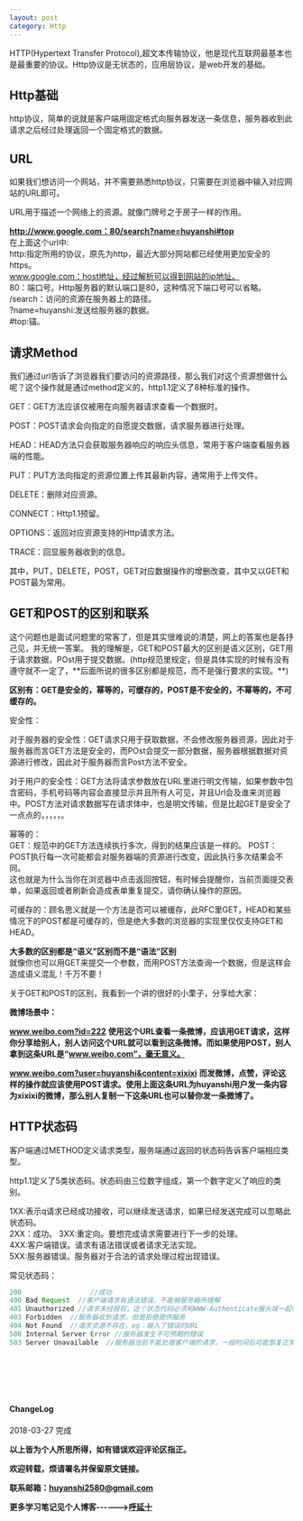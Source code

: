 ```yaml
---
layout: post
category: Http
---
```


HTTP(Hypertext Transfer Protocol),超文本传输协议，他是现代互联网最基本也是最重要的协议。Http协议是无状态的，应用层协议，是web开发的基础。

<h2>Http基础</h2>
http协议，简单的说就是客户端用固定格式向服务器发送一条信息，服务器收到此请求之后经过处理返回一个固定格式的数据。

<h2>URL</h2>
如果我们想访问一个网站，并不需要熟悉http协议，只需要在浏览器中输入对应网站的URL即可。  

URL用于描述一个网络上的资源。就像门牌号之于房子一样的作用。  

**http://www.google.com：80/search?name=huyanshi#top**  
在上面这个url中:  
http:指定所用的协议，原先为http，最近大部分网站都已经使用更加安全的https。  
www.google.com：host地址，经过解析可以得到网站的ip地址。  
80：端口号。Http服务器的默认端口是80，这种情况下端口号可以省略。  
/search：访问的资源在服务器上的路径。  
?name=huyanshi:发送给服务器的数据。  
\#top:锚。  

<h2>请求Method</h2>
我们通过url告诉了浏览器我们要访问的资源路径，那么我们对这个资源想做什么呢？这个操作就是通过method定义的，http1.1定义了8种标准的操作。  

GET：GET方法应该仅被用在向服务器请求查看一个数据时。

POST：POST请求会向指定的自愿提交数据，请求服务器进行处理。

HEAD：HEAD方法只会获取服务器响应的响应头信息，常用于客户端查看服务器端的性能。  

PUT：PUT方法向指定的资源位置上传其最新内容，通常用于上传文件。  

DELETE：删除对应资源。  

CONNECT：Http1.1预留。  

OPTIONS：返回对应资源支持的Http请求方法。  

TRACE：回显服务器收到的信息。  

其中，PUT，DELETE，POST，GET对应数据操作的增删改查，其中又以GET和POST最为常用。  

<h2>GET和POST的区别和联系</h2>  
这个问题也是面试问题里的常客了，但是其实很难说的清楚，网上的答案也是各抒己见，并无统一答案。  
我的理解是，GET和POST最大的区别是语义区别，GET用于请求数据，POst用于提交数据。(http规范里规定，但是具体实现的时候有没有遵守就不一定了，**后面所说的很多区别都是规范，而不是强行要求的实现。**)  

**区别有：GET是安全的，幂等的，可缓存的，POST是不安全的，不幂等的，不可缓存的。**  

安全性：  

对于服务器的安全性：GET请求只用于获取数据，不会修改服务器资源，因此对于服务器而言GET方法是安全的，而POst会提交一部分数据，服务器根据数据对资源进行修改，因此对于服务器而言Post方法不安全。  

对于用户的安全性：GET方法将请求参数放在URL里进行明文传输，如果参数中包含密码，手机号码等内容会直接显示并且所有人可见，并且Url会及谁来浏览器中。POST方法对请求数据写在请求体中，也是明文传输，但是比起GET是安全了一点点的，，，，，。  

幂等的：  
GET：规范中的GET方法连续执行多次，得到的结果应该是一样的。
POST：POST执行每一次可能都会对服务器端的资源进行改变，因此执行多次结果会不同。  
这也就是为什么当你在浏览器中点击返回按钮，有时候会提醒你，当前页面提交表单，如果返回或者刷新会造成表单重复提交，请你确认操作的原因。  

可缓存的：顾名思义就是一个方法是否可以被缓存，此RFC里GET，HEAD和某些情况下的POST都是可缓存的，但是绝大多数的浏览器的实现里仅仅支持GET和HEAD。  

**大多数的区别都是“语义”区别而不是“语法”区别**  
就像你也可以用GET来提交一个参数，而用POST方法查询一个数据，但是这样会造成语义混乱！千万不要！  

关于GET和POST的区别，我看到一个讲的很好的小栗子，分享给大家：  

**微博场景中：**  

**www.weibo.com?id=222**
**使用这个URL查看一条微博，应该用GET请求，这样你分享给别人，别人访问这个URL就可以看到这条微博。而如果使用POST，别人拿到这条URL是“www.weibo.com”，毫无意义。**  

**www.weibo.com?user=huyanshi&content=xixixi**
**而发微博，点赞，评论这样的操作就应该使用POST请求。使用上面这条URL为huyanshi用户发一条内容为xixixi的微博，那么别人复制一下这条URL也可以替你发一条微博了。**  


<h2>HTTP状态码</h2>  
客户端通过METHOD定义请求类型，服务端通过返回的状态码告诉客户端相应类型。

http1.1定义了5类状态码。状态码由三位数字组成，第一个数字定义了响应的类别。  

1XX:表示q请求已经成功接收，可以继续发送请求，如果已经发送完成可以忽略此状态码。   
2XX：成功。
3XX:重定向。要想完成请求需要进行下一步的处理。  
4XX:客户端错误。请求有语法错误或者请求无法实现。  
5XX:服务器错误。服务器对于合法的请求处理过程出现错误。  

常见状态码：

```java
200 				//成功
400 Bad Request  //客户端请求有语法错误，不能被服务器所理解
401 Unauthorized //请求未经授权，这个状态代码必须和WWW-Authenticate报头域一起使用
403 Forbidden  //服务器收到请求，但是拒绝提供服务
404 Not Found  //请求资源不存在，eg：输入了错误的URL
500 Internal Server Error //服务器发生不可预期的错误
503 Server Unavailable  //服务器当前不能处理客户端的请求，一段时间后可能恢复正常
```




<br>
<br>
<br>
<br>
<h4>ChangeLog</h4>
2018-03-27      完成
<br>

**以上皆为个人所思所得，如有错误欢迎评论区指正。**

**欢迎转载，烦请署名并保留原文链接。**

**联系邮箱：huyanshi2580@gmail.com**

**更多学习笔记见个人博客------><a href="https://hublanker.github.io/blog/">呼延十</a>**
